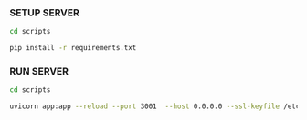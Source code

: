 ### SETUP SERVER

```bash
cd scripts
```

```bash
pip install -r requirements.txt
```

### RUN SERVER

```bash
cd scripts
```

```bash
uvicorn app:app --reload --port 3001  --host 0.0.0.0 --ssl-keyfile /etc/ssl/certs/PYTHON.key --ssl-keyfile-password mirae --ssl-certfile /etc/ssl/certs/PYTHON.crt
```
